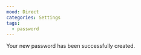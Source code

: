 ```yaml
---
mood: Direct
categories: Settings
tags:
  - password
---
```

Your new password has been successfully created.